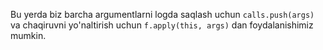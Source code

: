 Bu yerda biz barcha argumentlarni logda saqlash uchun `calls.push(args)` va chaqiruvni yo'naltirish uchun `f.apply(this, args)` dan foydalanishimiz mumkin.
